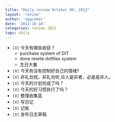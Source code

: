 ```yaml
---
title: "Daily review October 09, 2012" 
layout: 'review'
author: 'eggcaker'
date: '2012-10-10'
categories: review 2012
tags: daily
---
```



  * `[X]` 今天有哪些收获？ 
    * purchase system of DIT 
    * done rewite dotfiles system 
    * 生日大餐 
  * `[X]` 今天有没有控制好自己的情绪? 
  * `[X]` 非礼勿视，非礼勿听,论人是非者，必是是非人。 
  * `[X]` 今天的计划完成了吗？ 
  * `[X]` 今天的好习惯执行了吗？ 
  * `[X]` 整理收集篮 
  * `[X]` 写日记 
  * `[X]` 记账 
  * `[X]` 发布日志草稿 

